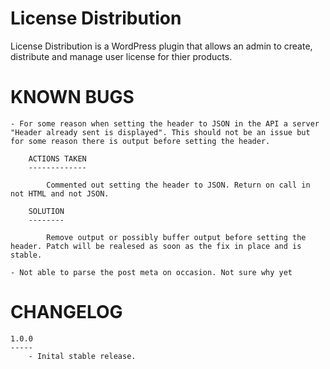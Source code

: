 
License Distribution
====================

License Distribution is a WordPress plugin that allows an admin to create, distribute and manage user license for thier products.

KNOWN BUGS
==========

	- For some reason when setting the header to JSON in the API a server "Header already sent is displayed". This should not be an issue but for some reason there is output before setting the header.

		ACTIONS TAKEN
		-------------

			Commented out setting the header to JSON. Return on call in not HTML and not JSON.

		SOLUTION
		--------

			Remove output or possibly buffer output before setting the header. Patch will be realesed as soon as the fix in place and is stable.

	- Not able to parse the post meta on occasion. Not sure why yet

CHANGELOG
=========

	1.0.0
	-----
		- Inital stable release.